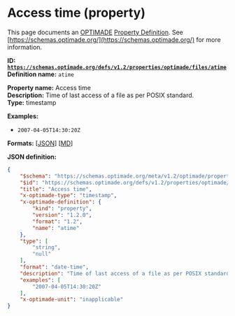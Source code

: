 # Access time (property)

This page documents an [OPTIMADE](https://www.optimade.org/) [Property Definition](https://schemas.optimade.org/#definitions). See [https://schemas.optimade.org/](https://schemas.optimade.org/) for more information.

**ID: [`https://schemas.optimade.org/defs/v1.2/properties/optimade/files/atime`](https://schemas.optimade.org/defs/v1.2/properties/optimade/files/atime.md)**  
**Definition name:** `atime`

**Property name:** Access time  
**Description:** Time of last access of a file as per POSIX standard.  
**Type:** timestamp  



**Examples:**

- `2007-04-05T14:30:20Z`

**Formats:** [[JSON](atime.json)] [[MD](atime.md)]

**JSON definition:**

``` json
{
    "$schema": "https://schemas.optimade.org/meta/v1.2/optimade/property_definition.md",
    "$id": "https://schemas.optimade.org/defs/v1.2/properties/optimade/files/atime",
    "title": "Access time",
    "x-optimade-type": "timestamp",
    "x-optimade-definition": {
        "kind": "property",
        "version": "1.2.0",
        "format": "1.2",
        "name": "atime"
    },
    "type": [
        "string",
        "null"
    ],
    "format": "date-time",
    "description": "Time of last access of a file as per POSIX standard.",
    "examples": [
        "2007-04-05T14:30:20Z"
    ],
    "x-optimade-unit": "inapplicable"
}
```